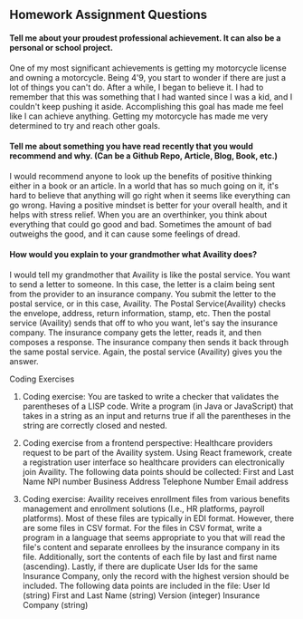 
## Homework Assignment Questions

#### Tell me about your proudest professional achievement. It can also be a personal or school project.  

One of my most significant achievements is getting my motorcycle license and owning a motorcycle. Being 4'9, you start to wonder if there are just a lot of things you can't do. After a while, I began to believe it. I had to remember that this was something that I had wanted since I was a kid, and I couldn't keep pushing it aside. Accomplishing this goal has made me feel like I can achieve anything. Getting my motorcycle has made me very determined to try and reach other goals. 



#### Tell me about something you have read recently that you would recommend and why. (Can be a Github Repo, Article, Blog, Book, etc.) 


I would recommend anyone to look up the benefits of positive thinking either in a book or an article. In a world that has so much going on it, it's hard to believe that anything will go right when it seems like everything can go wrong. Having a positive mindset is better for your overall health, and it helps with stress relief. When you are an overthinker, you think about everything that could go good and bad. Sometimes the amount of bad outweighs the good, and it can cause some feelings of dread.

#### How would you explain to your grandmother what Availity does?


I would tell my grandmother that Availity is like the postal service. You want to send a letter to someone. In this case, the letter is a claim being sent from the provider to an insurance company. You submit the letter to the postal service, or in this case,  Availity. The Postal Service(Availity) checks the envelope, address, return information, stamp, etc. Then the postal service (Availity) sends that off to who you want, let's say the insurance company. The insurance company gets the letter, reads it, and then composes a response. The insurance company then sends it back through the same postal service. Again, the postal service (Availity) gives you the answer.

Coding Exercises 

1. Coding exercise: You are tasked to write a checker that validates the parentheses of a LISP code. Write a program (in Java or JavaScript) that takes in a string as an input and returns true if all the parentheses in the string are correctly closed and nested.

2. Coding exercise from a frontend perspective: Healthcare providers request to be part of the Availity system. Using React framework, create a registration user interface so healthcare providers can electronically join Availity. The following data points should be collected:
First and Last Name
NPI number
Business Address
Telephone Number
Email address

3. Coding exercise:  Availity receives enrollment files from various benefits management and enrollment solutions (I.e., HR platforms, payroll platforms). Most of these files are typically in EDI format. However, there are some files in CSV format. For the files in CSV format, write a program in a language that seems appropriate to you that will read the file's content and separate enrollees by the insurance company in its file. Additionally, sort the contents of each file by last and first name (ascending). Lastly, if there are duplicate User Ids for the same Insurance Company, only the record with the highest version should be included. The following data points are included in the file:
User Id (string)
First and Last Name (string)
Version (integer)
Insurance Company (string)
